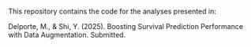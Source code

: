 This repository contains the code for the analyses presented in:

Delporte, M., & Shi, Y. (2025). Boosting Survival Prediction Performance with Data Augmentation. Submitted.
